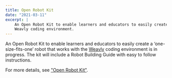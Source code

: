 ```yaml
---
title: Open Robot Kit
date: "2021-03-11"
excerpt: |
    An Open Robot Kit to enable learners and educators to easily create a ‘one-size-fits-one’ robot that works with the
    Weavly coding environment.
---
```


An Open Robot Kit to enable learners and educators to easily create a ‘one-size-fits-one’ robot that works with the
[Weavly](https://weavly.org) coding environment is in progress. The kit will include a Robot Building Guide with easy to
follow instructions.

For more details, see ["Open Robot Kit"](https://www.codelearncreate.org/blog/open-robot-kit/).
